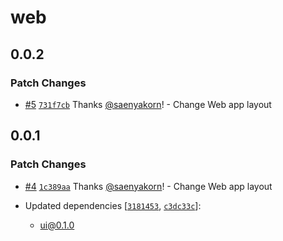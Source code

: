 # web

## 0.0.2

### Patch Changes

- [#5](https://github.com/saenyakorn/turborepo-versioning-demo/pull/5) [`731f7cb`](https://github.com/saenyakorn/turborepo-versioning-demo/commit/731f7cbe9466dd2b2d25cba2ce93ff160a5e7a65) Thanks [@saenyakorn](https://github.com/saenyakorn)! - Change Web app layout

## 0.0.1

### Patch Changes

- [#4](https://github.com/saenyakorn/turborepo-versioning-demo/pull/4) [`1c389aa`](https://github.com/saenyakorn/turborepo-versioning-demo/commit/1c389aa6efd37219bd80f7c51adefa60311f85a4) Thanks [@saenyakorn](https://github.com/saenyakorn)! - Change Web app layout

- Updated dependencies [[`3181453`](https://github.com/saenyakorn/turborepo-versioning-demo/commit/318145367e66e609c4271e444eeb99426e5bdc5e), [`c3dc33c`](https://github.com/saenyakorn/turborepo-versioning-demo/commit/c3dc33c0fee8e8b13cdd652674c9485eecae0481)]:
  - ui@0.1.0

